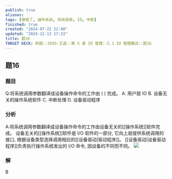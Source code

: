 ```yaml
---
publish: true
aliases: 
tags: [做错了, 操作系统, 系统调用, IO, 中断]
finished: true
created: "2024-07-22 22:40"
updated: "2024-12-13 17:33"
title: 题16
TARGET DECK: 刷题::25OS-王道::第 5 章 IO 管理::5.1 IO 管理概述::题16
---
```

## 题16
### 题目
Q:将系统调用参数翻译成设备操作命令的工作由 ( ) 完成。
A. 用户层 IO
B. 设备无关的操作系统软件
C. 中断处理 
D. 设备驱动程序
### 分析
A:将系统调用参数翻译成设备操作命令的工作由设备无关的[[操作系统]]软件完成。
设备无关的[[操作系统]]软件是 I/O 软件的一部分, 它向上层提供系统调用的接口, 根据设备类型选择调用相应的[[设备驱动|驱动程序]]。
[[设备驱动|设备驱动程序]]负责执行操作系统发出的 I/O 命令, 因设备的不同而不同。
![](https://img.hwenyi.live/202408042014164.webp)
### 解
B
